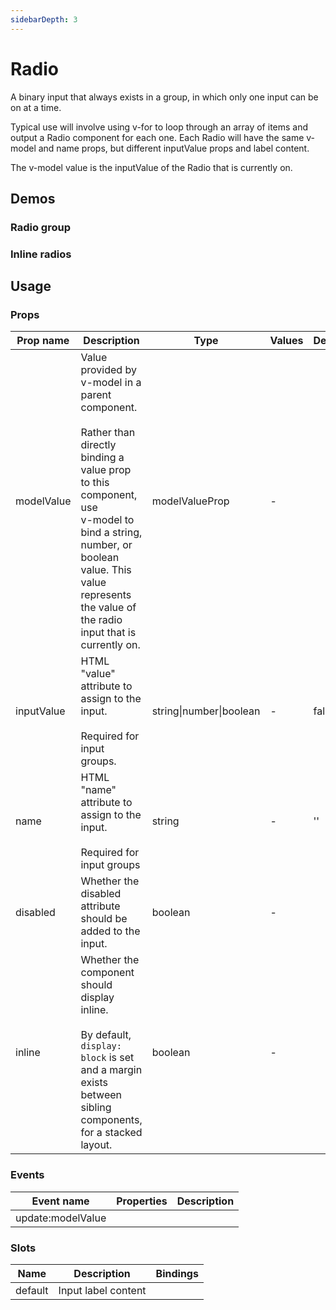 ```yaml
---
sidebarDepth: 3
---
```


# Radio

A binary input that always exists in a group, in which only one input can be
on at a time.

Typical use will involve using v-for to loop through an array of items and
output a Radio component for each one. Each Radio will have the same v-model
and name props, but different inputValue props and label content.

The v-model value is the inputValue of the Radio that is currently on.

<a href="https://github.com/annetee/wvui-next/edit/main/docs/src/components/radio/Radio.md" class="docgen-edit-link"></a>

<script setup>
import RadioGroup from '../../src/components/radio/examples/RadioGroup.vue';
import InlineRadios from '../../src/components/radio/examples/InlineRadios.vue';
</script>

## Demos

### Radio group

<Wrapper>
<template v-slot:demo>
<RadioGroup />
</template>

<template v-slot:code>

<<< @/../src/components/radio/examples/RadioGroup.vue

</template>
</Wrapper>

### Inline radios

<Wrapper>
<template v-slot:demo>
<InlineRadios />
</template>

<template v-slot:code>

<<< @/../src/components/radio/examples/InlineRadios.vue

</template>
</Wrapper>

## Usage

### Props

| Prop name  | Description                                                                                                                                                                                                                                                 | Type                    | Values | Default |
| ---------- | ----------------------------------------------------------------------------------------------------------------------------------------------------------------------------------------------------------------------------------------------------------- | ----------------------- | ------ | ------- |
| modelValue | Value provided by v-model in a parent component.<br><br>Rather than directly binding a value prop to this component, use<br>v-model to bind a string, number, or boolean value. This value<br>represents the value of the radio input that is currently on. | modelValueProp          | -      |         |
| inputValue | HTML "value" attribute to assign to the input.<br><br>Required for input groups.                                                                                                                                                                            | string\|number\|boolean | -      | false   |
| name       | HTML "name" attribute to assign to the input.<br><br>Required for input groups                                                                                                                                                                              | string                  | -      | ''      |
| disabled   | Whether the disabled attribute should be added to the input.                                                                                                                                                                                                | boolean                 | -      |         |
| inline     | Whether the component should display inline.<br><br>By default, `display: block` is set and a margin exists between<br>sibling components, for a stacked layout.                                                                                            | boolean                 | -      |         |

### Events

| Event name        | Properties | Description |
| ----------------- | ---------- | ----------- |
| update:modelValue |            |

### Slots

| Name    | Description         | Bindings |
| ------- | ------------------- | -------- |
| default | Input label content |          |
